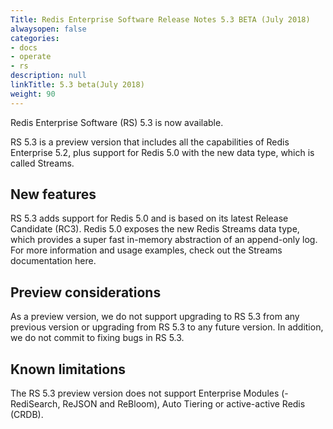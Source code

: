 ```yaml
---
Title: Redis Enterprise Software Release Notes 5.3 BETA (July 2018)
alwaysopen: false
categories:
- docs
- operate
- rs
description: null
linkTitle: 5.3 beta(July 2018)
weight: 90
---
```

Redis Enterprise Software (RS) 5.3 is now available.

RS 5.3 is a preview version that includes all the capabilities of Redis Enterprise 5.2, plus support for Redis 5.0 with the new data type, which is called Streams.

## New features

RS 5.3 adds support for Redis 5.0 and is based on its latest Release Candidate (RC3). Redis 5.0 exposes the new Redis Streams data type, which provides a super fast in-memory abstraction of an append-only log. For more information and usage examples, check out the Streams documentation here.

## Preview considerations

As a preview version, we do not support upgrading to RS 5.3 from any previous version or upgrading from RS 5.3 to any future version. In addition, we do not commit to fixing bugs in RS 5.3.

## Known limitations

The RS 5.3 preview version does not support Enterprise Modules (- RediSearch, ReJSON and ReBloom), Auto Tiering or active-active Redis (CRDB).

